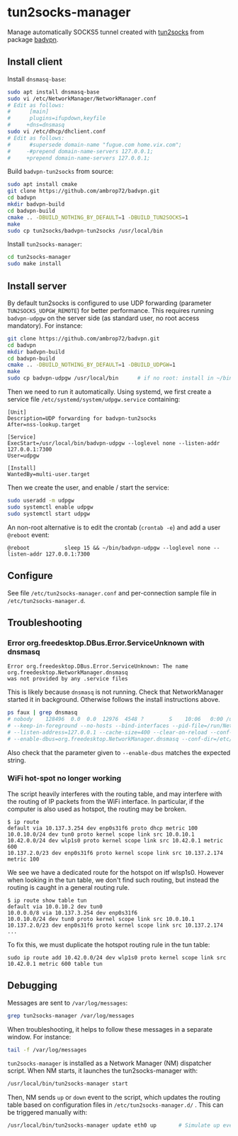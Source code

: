 # tun2socks-manager

Manage automatically SOCKS5 tunnel created with
[tun2socks](https://github.com/ambrop72/badvpn/wiki/Tun2socks) from package
[badvpn](https://github.com/ambrop72/badvpn).

## Install client

Install `dnsmasq-base`:

``` bash
sudo apt install dnsmasq-base
sudo vi /etc/NetworkManager/NetworkManager.conf
# Edit as follows:
#      [main]
#      plugins=ifupdown,keyfile
#     +dns=dnsmasq
sudo vi /etc/dhcp/dhclient.conf
# Edit as follows:
#      #supersede domain-name "fugue.com home.vix.com";
#     -#prepend domain-name-servers 127.0.0.1;
#     +prepend domain-name-servers 127.0.0.1;
```

Build `badvpn-tun2socks` from source:

``` bash
sudo apt install cmake
git clone https://github.com/ambrop72/badvpn.git
cd badvpn
mkdir badvpn-build
cd badvpn-build
cmake .. -DBUILD_NOTHING_BY_DEFAULT=1 -DBUILD_TUN2SOCKS=1
make
sudo cp tun2socks/badvpn-tun2socks /usr/local/bin
```

Install `tun2socks-manager`:

``` bash
cd tun2socks-manager
sudo make install
```

## Install server

By default tun2socks is configured to use UDP forwarding (parameter `TUN2SOCKS_UDPGW_REMOTE`) for better
performance. This requires running `badvpn-udpgw` on the server side (as standard user, no root access
mandatory).  For instance:

``` bash
git clone https://github.com/ambrop72/badvpn.git
cd badvpn
mkdir badvpn-build
cd badvpn-build
cmake .. -DBUILD_NOTHING_BY_DEFAULT=1 -DBUILD_UDPGW=1
make
sudo cp badvpn-udpgw /usr/local/bin      # if no root: install in ~/bin
```

Then we need to run it automatically. Using systemd, we first create a service file
`/etc/systemd/system/udpgw.service` containing:

    [Unit]
    Description=UDP forwarding for badvpn-tun2socks
    After=nss-lookup.target

    [Service]
    ExecStart=/usr/local/bin/badvpn-udpgw --loglevel none --listen-addr 127.0.0.1:7300
    User=udpgw

    [Install]
    WantedBy=multi-user.target

Then we create the user, and enable / start the service:

```bash
sudo useradd -m udpgw
sudo systemctl enable udpgw
sudo systemctl start udpgw
```

An non-root alternative is to edit the crontab (`crontab -e`) and add a user `@reboot` event:

    @reboot           sleep 15 && ~/bin/badvpn-udpgw --loglevel none --listen-addr 127.0.0.1:7300

## Configure

See file `/etc/tun2socks-manager.conf` and per-connection sample file in `/etc/tun2socks-manager.d`.

## Troubleshooting

### Error org.freedesktop.DBus.Error.ServiceUnknown with dnsmasq

    Error org.freedesktop.DBus.Error.ServiceUnknown: The name org.freedesktop.NetworkManager.dnsmasq
    was not provided by any .service files

This is likely because `dnsmasq` is not running. Check that NetworkManager started it in background.
Otherwise follows the install instructions above.

``` bash
ps faux | grep dnsmasq
# nobody    128496  0.0  0.0  12976  4548 ?        S    10:06   0:00 /usr/sbin/dnsmasq --no-resolv
# --keep-in-foreground --no-hosts --bind-interfaces --pid-file=/run/NetworkManager/dnsmasq.pid
# --listen-address=127.0.0.1 --cache-size=400 --clear-on-reload --conf-file=/dev/null --proxy-dnssec
# --enable-dbus=org.freedesktop.NetworkManager.dnsmasq --conf-dir=/etc/NetworkManager/dnsmasq.d
```

Also check that the parameter given to `--enable-dbus` matches the expected string.

### WiFi hot-spot no longer working ###

The script heavily interferes with the routing table, and may interfere with the routing of IP packets
from the WiFi interface. In particular, if the computer is also used as hotspot, the routing may be
broken.

    $ ip route
    default via 10.137.3.254 dev enp0s31f6 proto dhcp metric 100
    10.0.10.0/24 dev tun0 proto kernel scope link src 10.0.10.1
    10.42.0.0/24 dev wlp1s0 proto kernel scope link src 10.42.0.1 metric 600
    10.137.2.0/23 dev enp0s31f6 proto kernel scope link src 10.137.2.174 metric 100

We see we have a dedicated route for the hotspot on itf wlsp1s0. However when looking in the tun
table, we don't find such routing, but instead the routing is caught in a general routing rule.

    $ ip route show table tun
    default via 10.0.10.2 dev tun0
    10.0.0.0/8 via 10.137.3.254 dev enp0s31f6
    10.0.10.0/24 dev tun0 proto kernel scope link src 10.0.10.1
    10.137.2.0/23 dev enp0s31f6 proto kernel scope link src 10.137.2.174
    ...

To fix this, we must duplicate the hotspot routing rule in the tun table:

    sudo ip route add 10.42.0.0/24 dev wlp1s0 proto kernel scope link src 10.42.0.1 metric 600 table tun

## Debugging

Messages are sent to `/var/log/messages`:

``` bash
grep tun2socks-manager /var/log/messages
```

When troubleshooting, it helps to follow these messages in a separate window. For instance:

``` bash
tail -f /var/log/messages
```

`tun2socks-manager` is installed as a Network Manager (NM) dispatcher script. When NM starts,
it launches the tun2socks-manager with:

``` bash
/usr/local/bin/tun2socks-manager start
```

Then, NM sends `up` or `down` event to the script, which updates the routing table based on configuration
files in `/etc/tun2socks-manager.d/` . This can be triggered manually with:

``` bash
/usr/local/bin/tun2socks-manager update eth0 up       # Simulate up event on itf eth0
```

[//]: # ( vim: set tw=105 sw=4 fo=tcq2 spell: )
